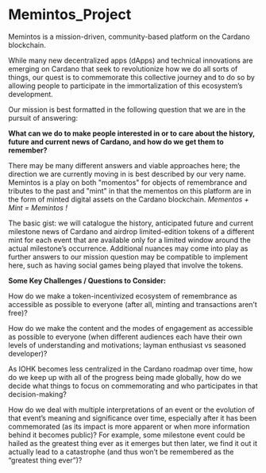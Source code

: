 # Memintos_Project

Memintos is a mission-driven, community-based platform on the Cardano blockchain. 

While many new decentralized apps (dApps) and technical innovations are emerging on Cardano that seek to revolutionize how we do all sorts of things, our quest is to commemorate this collective journey and to do so by allowing people to participate in the immortalization of this ecosystem’s development.

Our mission is best formatted in the following question that we are in the pursuit of answering:

**What can we do to make people interested in or to care about the history, future and current news of Cardano, and how do we get them to remember?**

There may be many different answers and viable approaches here; the direction we are currently moving in is best described by our very name. Memintos is a play on both "momentos" for objects of remembrance and tributes to the past and "mint" in that the mementos on this platform are in the form of minted digital assets on the Cardano blockchain. *Mementos + Mint = Memintos !*

The basic gist: we will catalogue the history, anticipated future and current milestone news of Cardano and airdrop limited-edition tokens of a different mint for each event that are available only for a limited window around the actual milestone’s occurrence. Additional nuances may come into play as further answers to our mission question may be compatible to implement here, such as having social games being played that involve the tokens.


**Some Key Challenges / Questions to Consider:**

How do we make a token-incentivized ecosystem of remembrance as accessible as possible to everyone (after all, minting and transactions aren’t free)?

How do we make the content and the modes of engagement as accessible as possible to everyone (when different audiences each have their own levels of understanding and motivations; layman enthusiast vs seasoned developer)?

As IOHK becomes less centralized in the Cardano roadmap over time, how do we keep up with all of the progress being made globally, how do we decide what things to focus on commemorating and who participates in that decision-making?

How do we deal with multiple interpretations of an event or the evolution of that event’s meaning and significance over time, especially after it has been commemorated (as its impact is more apparent or when more information behind it becomes public)? For example, some milestone event could be hailed as the greatest thing ever as it emerges but then later, we find it out it actually lead to a catastrophe (and thus won’t be remembered as the “greatest thing ever”)?
